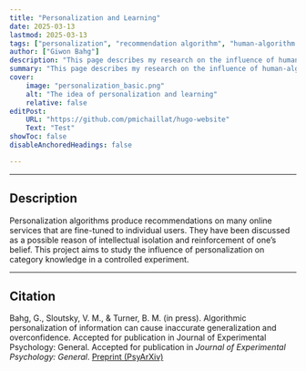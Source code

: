 ```yaml
---
title: "Personalization and Learning" 
date: 2025-03-13
lastmod: 2025-03-13
tags: ["personalization", "recommendation algorithm", "human-algorithm interaction", "learning", "categorization"]
author: ["Giwon Bahg"]
description: "This page describes my research on the influence of human-AI interaction in learning."
summary: "This page describes my research on the influence of human-algorithm interaction in learning."
cover:
    image: "personalization_basic.png"
    alt: "The idea of personalization and learning"
    relative: false
editPost:
    URL: "https://github.com/pmichaillat/hugo-website"
    Text: "Test"
showToc: false
disableAnchoredHeadings: false

---
```


---

## Description

Personalization algorithms produce recommendations on many online services that are fine-tuned to individual users. They have been discussed as a possible reason of intellectual isolation and reinforcement of one’s belief. This project aims to study the influence of personalization on category knowledge in a controlled experiment.

[^1]: The acknowledged aim of the book is to dwarf all other books in the field.
[^2]: As a result of such intensive research, the book's length is almost twelve hundred pages.

---

## Citation

Bahg, G., Sloutsky, V. M., \& Turner, B. M. (in press). Algorithmic personalization of information can cause inaccurate generalization and overconfidence. Accepted for publication in Journal of Experimental Psychology: General. Accepted for publication in *Journal of Experimental Psychology: General*. [Preprint (PsyArXiv)](https://osf.io/preprints/psyarxiv/yahvf_v1)
